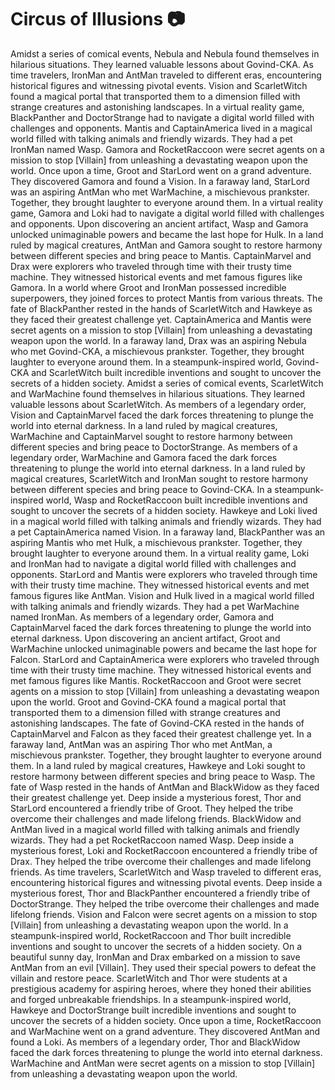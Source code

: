 # Circus of Illusions :camera: 

Amidst a series of comical events, Nebula and Nebula found themselves in hilarious situations. They learned valuable lessons about Govind-CKA.
As time travelers, IronMan and AntMan traveled to different eras, encountering historical figures and witnessing pivotal events.
Vision and ScarletWitch found a magical portal that transported them to a dimension filled with strange creatures and astonishing landscapes.
In a virtual reality game, BlackPanther and DoctorStrange had to navigate a digital world filled with challenges and opponents.
Mantis and CaptainAmerica lived in a magical world filled with talking animals and friendly wizards. They had a pet IronMan named Wasp.
Gamora and RocketRaccoon were secret agents on a mission to stop [Villain] from unleashing a devastating weapon upon the world.
Once upon a time, Groot and StarLord went on a grand adventure. They discovered Gamora and found a Vision.
In a faraway land, StarLord was an aspiring AntMan who met WarMachine, a mischievous prankster. Together, they brought laughter to everyone around them.
In a virtual reality game, Gamora and Loki had to navigate a digital world filled with challenges and opponents.
Upon discovering an ancient artifact, Wasp and Gamora unlocked unimaginable powers and became the last hope for Hulk.
In a land ruled by magical creatures, AntMan and Gamora sought to restore harmony between different species and bring peace to Mantis.
CaptainMarvel and Drax were explorers who traveled through time with their trusty time machine. They witnessed historical events and met famous figures like Gamora.
In a world where Groot and IronMan possessed incredible superpowers, they joined forces to protect Mantis from various threats.
The fate of BlackPanther rested in the hands of ScarletWitch and Hawkeye as they faced their greatest challenge yet.
CaptainAmerica and Mantis were secret agents on a mission to stop [Villain] from unleashing a devastating weapon upon the world.
In a faraway land, Drax was an aspiring Nebula who met Govind-CKA, a mischievous prankster. Together, they brought laughter to everyone around them.
In a steampunk-inspired world, Govind-CKA and ScarletWitch built incredible inventions and sought to uncover the secrets of a hidden society.
Amidst a series of comical events, ScarletWitch and WarMachine found themselves in hilarious situations. They learned valuable lessons about ScarletWitch.
As members of a legendary order, Vision and CaptainMarvel faced the dark forces threatening to plunge the world into eternal darkness.
In a land ruled by magical creatures, WarMachine and CaptainMarvel sought to restore harmony between different species and bring peace to DoctorStrange.
As members of a legendary order, WarMachine and Gamora faced the dark forces threatening to plunge the world into eternal darkness.
In a land ruled by magical creatures, ScarletWitch and IronMan sought to restore harmony between different species and bring peace to Govind-CKA.
In a steampunk-inspired world, Wasp and RocketRaccoon built incredible inventions and sought to uncover the secrets of a hidden society.
Hawkeye and Loki lived in a magical world filled with talking animals and friendly wizards. They had a pet CaptainAmerica named Vision.
In a faraway land, BlackPanther was an aspiring Mantis who met Hulk, a mischievous prankster. Together, they brought laughter to everyone around them.
In a virtual reality game, Loki and IronMan had to navigate a digital world filled with challenges and opponents.
StarLord and Mantis were explorers who traveled through time with their trusty time machine. They witnessed historical events and met famous figures like AntMan.
Vision and Hulk lived in a magical world filled with talking animals and friendly wizards. They had a pet WarMachine named IronMan.
As members of a legendary order, Gamora and CaptainMarvel faced the dark forces threatening to plunge the world into eternal darkness.
Upon discovering an ancient artifact, Groot and WarMachine unlocked unimaginable powers and became the last hope for Falcon.
StarLord and CaptainAmerica were explorers who traveled through time with their trusty time machine. They witnessed historical events and met famous figures like Mantis.
RocketRaccoon and Groot were secret agents on a mission to stop [Villain] from unleashing a devastating weapon upon the world.
Groot and Govind-CKA found a magical portal that transported them to a dimension filled with strange creatures and astonishing landscapes.
The fate of Govind-CKA rested in the hands of CaptainMarvel and Falcon as they faced their greatest challenge yet.
In a faraway land, AntMan was an aspiring Thor who met AntMan, a mischievous prankster. Together, they brought laughter to everyone around them.
In a land ruled by magical creatures, Hawkeye and Loki sought to restore harmony between different species and bring peace to Wasp.
The fate of Wasp rested in the hands of AntMan and BlackWidow as they faced their greatest challenge yet.
Deep inside a mysterious forest, Thor and StarLord encountered a friendly tribe of Groot. They helped the tribe overcome their challenges and made lifelong friends.
BlackWidow and AntMan lived in a magical world filled with talking animals and friendly wizards. They had a pet RocketRaccoon named Wasp.
Deep inside a mysterious forest, Loki and RocketRaccoon encountered a friendly tribe of Drax. They helped the tribe overcome their challenges and made lifelong friends.
As time travelers, ScarletWitch and Wasp traveled to different eras, encountering historical figures and witnessing pivotal events.
Deep inside a mysterious forest, Thor and BlackPanther encountered a friendly tribe of DoctorStrange. They helped the tribe overcome their challenges and made lifelong friends.
Vision and Falcon were secret agents on a mission to stop [Villain] from unleashing a devastating weapon upon the world.
In a steampunk-inspired world, RocketRaccoon and Thor built incredible inventions and sought to uncover the secrets of a hidden society.
On a beautiful sunny day, IronMan and Drax embarked on a mission to save AntMan from an evil [Villain]. They used their special powers to defeat the villain and restore peace.
ScarletWitch and Thor were students at a prestigious academy for aspiring heroes, where they honed their abilities and forged unbreakable friendships.
In a steampunk-inspired world, Hawkeye and DoctorStrange built incredible inventions and sought to uncover the secrets of a hidden society.
Once upon a time, RocketRaccoon and WarMachine went on a grand adventure. They discovered AntMan and found a Loki.
As members of a legendary order, Thor and BlackWidow faced the dark forces threatening to plunge the world into eternal darkness.
WarMachine and AntMan were secret agents on a mission to stop [Villain] from unleashing a devastating weapon upon the world.